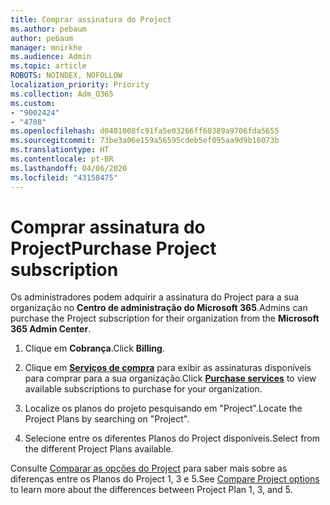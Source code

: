 ```yaml
---
title: Comprar assinatura do Project
ms.author: pebaum
author: pebaum
manager: mnirkhe
ms.audience: Admin
ms.topic: article
ROBOTS: NOINDEX, NOFOLLOW
localization_priority: Priority
ms.collection: Adm_O365
ms.custom:
- "9002424"
- "4708"
ms.openlocfilehash: d0401008fc91fa5e03266ff60389a9706fda5655
ms.sourcegitcommit: 73be3a06e159a56595cdeb5ef095aa9d9b16073b
ms.translationtype: HT
ms.contentlocale: pt-BR
ms.lasthandoff: 04/06/2020
ms.locfileid: "43158475"
---
```

# <a name="purchase-project-subscription"></a><span data-ttu-id="fb2d2-102">Comprar assinatura do Project</span><span class="sxs-lookup"><span data-stu-id="fb2d2-102">Purchase Project subscription</span></span>

<span data-ttu-id="fb2d2-103">Os administradores podem adquirir a assinatura do Project para a sua organização no **Centro de administração do Microsoft 365**.</span><span class="sxs-lookup"><span data-stu-id="fb2d2-103">Admins can purchase the Project subscription for their organization from the **Microsoft 365 Admin Center**.</span></span>

1. <span data-ttu-id="fb2d2-104">Clique em **Cobrança**.</span><span class="sxs-lookup"><span data-stu-id="fb2d2-104">Click **Billing**.</span></span>

2. <span data-ttu-id="fb2d2-105">Clique em **[Serviços de compra](https://admin.microsoft.com/AdminPortal/Home?adminportal=1&msCV=%2BbOQtMNsz0ei8f5z.0.36#/catalog)** para exibir as assinaturas disponíveis para comprar para a sua organização.</span><span class="sxs-lookup"><span data-stu-id="fb2d2-105">Click **[Purchase services](https://admin.microsoft.com/AdminPortal/Home?adminportal=1&msCV=%2BbOQtMNsz0ei8f5z.0.36#/catalog)** to view available subscriptions to purchase for your organization.</span></span>

3. <span data-ttu-id="fb2d2-106">Localize os planos do projeto pesquisando em "Project".</span><span class="sxs-lookup"><span data-stu-id="fb2d2-106">Locate the Project Plans by searching on "Project".</span></span>

4. <span data-ttu-id="fb2d2-107">Selecione entre os diferentes Planos do Project disponíveis.</span><span class="sxs-lookup"><span data-stu-id="fb2d2-107">Select from the different Project Plans available.</span></span>

<span data-ttu-id="fb2d2-108">Consulte [Comparar as opções do Project](https://products.office.com/project/compare-microsoft-project-management-software?tab=1&OCID=AID2000748_SEM_5j2j5X4B&MarinID=5j2j5X4B|78821275986631|%2Bproject%20%2Bo365|bb|c||1261139959949905|kwd-78821311481635:loc-190&lnkd=Bing_O365SMB_App&msclkid=185eccc165db1d3da290924720afcaa4&ef_id=XoY8vgAAAUTu0Bj8:20200402200513:s) para saber mais sobre as diferenças entre os Planos do Project 1, 3 e 5.</span><span class="sxs-lookup"><span data-stu-id="fb2d2-108">See [Compare Project options](https://products.office.com/project/compare-microsoft-project-management-software?tab=1&OCID=AID2000748_SEM_5j2j5X4B&MarinID=5j2j5X4B|78821275986631|%2Bproject%20%2Bo365|bb|c||1261139959949905|kwd-78821311481635:loc-190&lnkd=Bing_O365SMB_App&msclkid=185eccc165db1d3da290924720afcaa4&ef_id=XoY8vgAAAUTu0Bj8:20200402200513:s) to learn more about the differences between Project Plan 1, 3, and 5.</span></span>
